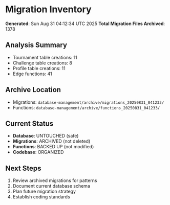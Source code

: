 # Migration Inventory
**Generated**: Sun Aug 31 04:12:34 UTC 2025
**Total Migration Files Archived**: 1378

## Analysis Summary
- Tournament table creations: 11
- Challenge table creations: 8  
- Profile table creations: 11
- Edge functions: 41

## Archive Location
- Migrations: `database-management/archive/migrations_20250831_041233/`
- Functions: `database-management/archive/functions_20250831_041233/`

## Current Status
- **Database**: UNTOUCHED (safe)
- **Migrations**: ARCHIVED (not deleted)
- **Functions**: BACKED UP (not modified)
- **Codebase**: ORGANIZED

## Next Steps
1. Review archived migrations for patterns
2. Document current database schema
3. Plan future migration strategy
4. Establish coding standards
